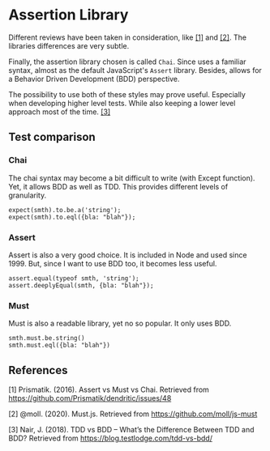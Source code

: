 # Assertion Library

Different reviews have been taken in consideration, like [[1]](https://github.com/Prismatik/dendritic/issues/48) and [[2]](https://github.com/moll/js-must). The libraries differences are very subtle.

Finally, the assertion library chosen is called `Chai`. Since uses a familiar syntax, almost as the default JavaScript's `Assert` library. Besides, allows for a Behavior Driven Development (BDD) perspective.

The possibility to use both of these styles may prove useful. Especially when developing higher level tests. While also keeping a lower level approach most of the time. [[3]](https://blog.testlodge.com/tdd-vs-bdd/)

## Test comparison

### Chai

The chai syntax may become a bit difficult to write (with Except function). Yet, it allows BDD as well as TDD. This provides different levels of granularity.

```{typescript}
expect(smth).to.be.a('string');
expect(smth).to.eql({bla: "blah"});
```

### Assert

Assert is also a very good choice. It is included in Node and used since 1999. But, since I want to use BDD too, it becomes less useful.

```{typescript}
assert.equal(typeof smth, 'string');
assert.deeplyEqual(smth, {bla: "blah"});
```

### Must

Must is also a readable library, yet no so popular. It only uses BDD.

```{typescript}
smth.must.be.string()
smth.must.eql({bla: "blah"})
```

## References

[1] Prismatik. (2016). Assert vs Must vs Chai. Retrieved from https://github.com/Prismatik/dendritic/issues/48

[2] @moll. (2020). Must.js. Retrieved from https://github.com/moll/js-must

[3] Nair, J. (2018). TDD vs BDD – What’s the Difference Between TDD and BDD? Retrieved from https://blog.testlodge.com/tdd-vs-bdd/
